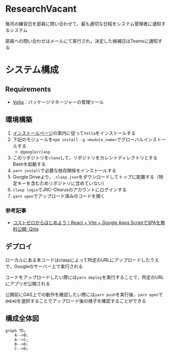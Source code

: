 # ResearchVacant

毎月の練習日を部員に問い合わせて，最も適切な日程をシステム管理者に通知するシステム

部員への問い合わせはメールにて実行され，決定した候補日はTeamsに通知する



# システム構成

## Requirements
- [Volta](https://volta.sh)：パッケージマネージャーの管理ツール


## 環境構築
1. [インストールページ](https://docs.volta.sh/guide/getting-started)の案内に従って`Volta`をインストールする
2. 下記のモジュールを`npm install -g <module_name>`でグローバルインストールする
     - `@google/clasp`
3. このリポジトリを`clone`して，リポジトリをカレントディレクトリとするBashを起動する
4. `yarn install`で必要な依存関係をインストールする
5. Google Driveより，`.clasp.json`をダウンロードしてトップに配置する（特定キーを含むためリポジトリに含めていない）
6. `clasp login`でJRC-Chorusのアカウントにログインする
7. `yarn open`でアップロード済みのコードを開く

### 参考記事
- [コストゼロからはじめよう！React + Vite + Google Apps ScriptでSPAを無料公開: Qiita](https://qiita.com/takatama/items/7253d89e52d816bee739)


## デプロイ
ローカルにある本コードはclaspによって所定のURLにアップロードしたうえで，Googleのサーバー上で実行される

コードをアップロードしたい際には`yarn deploy`を実行することで，所定のURLにアプリが公開される

公開前にGAS上での動作を確認したい際には`yarn push`を実行後，`yarn open`で`@HEAD`を選択することでアップロード後の様子を確認することができる


## 構成全体図

```mermaid
graph TD;
    A-->B;
    A-->C;
    B-->D;
    C-->D;
```